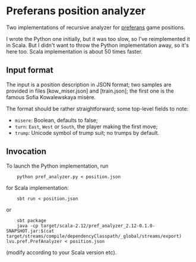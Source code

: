 Preferans position analyzer
===========================

Two implementations of recursive analyzer for [preferans](https://en.wikipedia.org/wiki/Preferans) game positions.

I wrote the Python one initially, but it was too slow, so I've reimplemented it in Scala. But I didn't want to throw the Python implementation away, so it's here too. Scala implementation is about 50 times faster.

Input format
------------

The input is a position description in JSON format; two samples are provided in files [kow_miser.json] and [train.json]; the first one is the famous Sofia Kowalewskaya misère.

The format should be rather straightforward; some top-level fields to note:
* `misere`: Boolean, defaults to false;
* `turn`: `East`, `West` or `South`, the player making the first move;
* `trump`: Unicode symbol of trump suit; no trumps by default.

Invocation
----------

To launch the Python implementation, run

        python pref_analyzer.py < position.json

for Scala implementation:

        sbt run < position.json

or

        sbt package
        java -cp target/scala-2.12/pref_analyzer_2.12-0.1.0-SNAPSHOT.jar:$(cat target/streams/compile/dependencyClasspath/_global/streams/export) lvu.pref.PrefAnalyzer < position.json

(modify according to your Scala version etc).
